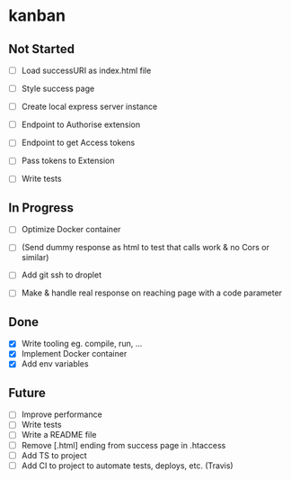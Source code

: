 # kanban

## Not Started

- [ ] Load successURI as index.html file

- [ ] Style success page

- [ ] Create local express server instance

- [ ] Endpoint to Authorise extension

- [ ] Endpoint to get Access tokens

- [ ] Pass tokens to Extension

- [ ] Write tests

## In Progress

- [ ] Optimize Docker container

- [ ] (Send dummy response as html to test that calls work & no Cors or similar)

- [ ] Add git ssh to droplet

- [ ] Make & handle real response on reaching page with a code parameter

## Done

- [x] Write tooling eg. compile, run, ...
- [x] Implement Docker container
- [x] Add env variables

## Future

- [ ] Improve performance
- [ ] Write tests
- [ ] Write a README file
- [ ] Remove [.html] ending from success page in .htaccess
- [ ] Add TS to project
- [ ] Add CI to project to automate tests, deploys, etc. (Travis)
